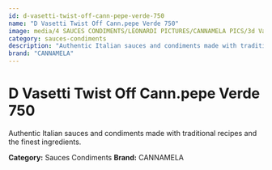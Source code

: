 ```yaml
---
id: d-vasetti-twist-off-cann-pepe-verde-750
name: "D Vasetti Twist Off Cann.pepe Verde 750"
image: media/4 SAUCES CONDIMENTS/LEONARDI PICTURES/CANNAMELA PICS/3d Vasetti twist off cann.pepe verde 750.jpg
category: sauces-condiments
description: "Authentic Italian sauces and condiments made with traditional recipes and the finest ingredients."
brand: "CANNAMELA"
---
```


# D Vasetti Twist Off Cann.pepe Verde 750

Authentic Italian sauces and condiments made with traditional recipes and the finest ingredients.

**Category:** Sauces Condiments
**Brand:** CANNAMELA
